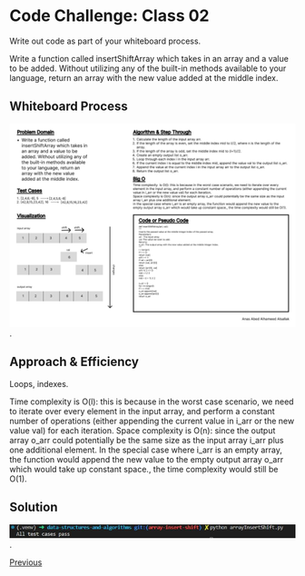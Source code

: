 # Code Challenge: Class 02

Write out code as part of your whiteboard process.

Write a function called insertShiftArray which takes in an array and a value to be added. Without utilizing any of the built-in methods available to your language, return an array with the new value added at the middle index.

## Whiteboard Process

![Whiteboard 2](../assets/Wireframe-2.jpg "whiteboard").

## Approach & Efficiency

Loops, indexes.

Time complexity is O(l): this is because in the worst case scenario, we need to iterate over every element in the input array, and perform a constant number of operations (either appending the current value in i_arr or the new value val) for each iteration.
Space complexity is O(n): since the output array o_arr could potentially be the same size as the input array i_arr plus one additional element.
In the special case where i_arr is an empty array, the function would append the new value to the empty output array o_arr which would take up constant space., the time complexity would still be O(1).

## Solution

![Run](../assets/run.jpg "run").

[Previous](../array_reverse/README.md)

